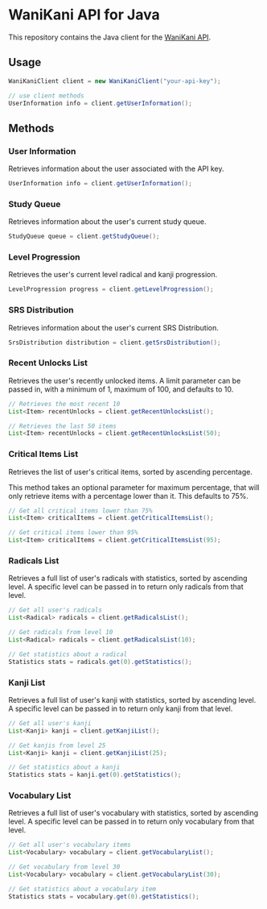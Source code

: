 # WaniKani API for Java

This repository contains the Java client for the [WaniKani API](https://www.wanikani.com/api).

## Usage

```java
WaniKaniClient client = new WaniKaniClient("your-api-key");

// use client methods
UserInformation info = client.getUserInformation();
```

## Methods

### User Information

Retrieves information about the user associated with the API key.

```java
UserInformation info = client.getUserInformation();
```

### Study Queue

Retrieves information about the user's current study queue.

```java
StudyQueue queue = client.getStudyQueue();
```

### Level Progression

Retrieves the user's current level radical and kanji progression.

```java
LevelProgression progress = client.getLevelProgression();
```

### SRS Distribution

Retrieves information about the user's current SRS Distribution.

```java
SrsDistribution distribution = client.getSrsDistribution();
```

### Recent Unlocks List

Retrieves the user's recently unlocked items. A limit parameter can be passed in, with a minimum of 1, maximum of 100, and defaults to 10.

```java
// Retrieves the most recent 10
List<Item> recentUnlocks = client.getRecentUnlocksList();

// Retrieves the last 50 items
List<Item> recentUnlocks = client.getRecentUnlocksList(50);
```

### Critical Items List

Retrieves the list of user's critical items, sorted by ascending percentage.

This method takes an optional parameter for maximum percentage, that will only retrieve items with a percentage lower than it. This defaults to 75%.

```java
// Get all critical items lower than 75%
List<Item> criticalItems = client.getCriticalItemsList();

// Get critical items lower than 95%
List<Item> criticalItems = client.getCriticalItemsList(95);
```

### Radicals List

Retrieves a full list of user's radicals with statistics, sorted by ascending level. A specific level can be passed in to return only radicals from that level.

```java
// Get all user's radicals
List<Radical> radicals = client.getRadicalsList();

// Get radicals from level 10
List<Radical> radicals = client.getRadicalsList(10);

// Get statistics about a radical
Statistics stats = radicals.get(0).getStatistics();
```

### Kanji List

Retrieves a full list of user's kanji with statistics, sorted by ascending level. A specific level can be passed in to return only kanji from that level.

```java
// Get all user's kanji
List<Kanji> kanji = client.getKanjiList();

// Get kanjis from level 25
List<Kanji> kanji = client.getKanjiList(25);

// Get statistics about a kanji
Statistics stats = kanji.get(0).getStatistics();
```

### Vocabulary List

Retrieves a full list of user's vocabulary with statistics, sorted by ascending level. A specific level can be passed in to return only vocabulary from that level.

```java
// Get all user's vocabulary items
List<Vocabulary> vocabulary = client.getVocabularyList();

// Get vocabulary from level 30
List<Vocabulary> vocabulary = client.getVocabularyList(30);

// Get statistics about a vocabulary item
Statistics stats = vocabulary.get(0).getStatistics();
```